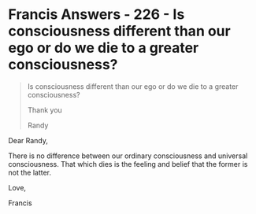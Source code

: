 # Francis Answers - 226 - Is consciousness different than our ego or do we die to a greater consciousness?

>Is consciousness different than our ego or do we die to a greater consciousness?
>
>Thank you
>
>Randy

Dear Randy,

There is no difference between our ordinary consciousness and universal consciousness. That which dies is the feeling and belief that the former is not the latter.

Love,

Francis